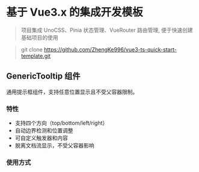 # 基于 Vue3.x 的集成开发模板

> 项目集成 UnoCSS、Pinia 状态管理、VueRouter 路由管理, 便于快速创建基础项目的使用

> git clone https://github.com/ZhengKe996/vue3-ts-quick-start-template.git

## GenericTooltip 组件

通用提示框组件，支持任意位置显示且不受父容器限制。

### 特性

- 支持四个方向（top/bottom/left/right）
- 自动边界检测和位置调整
- 可自定义触发器和内容
- 脱离文档流显示，不受父容器影响

### 使用方式

